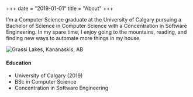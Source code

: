+++
date = "2019-01-01"
title = "About"
+++

I’m a Computer Science graduate at the University of Calgary pursuing a Bachelor of Science in Computer Science with a Concentration in Software Engineering. In my spare time, I enjoy going to the mountains, reading, and finding new ways to automate more things in my house.

![Grassi Lakes, Kananaskis, AB][1]

#### Education

* University of Calgary (2019)
* BSc in Computer Science
* Concentration in Software Engineering

[1]: https://i.imgur.com/guajfA3.jpg
